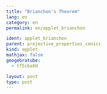 ```yaml
---
title: "Brianchon's Theorem"
lang: en
category: en
permalink: en/applet_brianchon

ident: applet_brianchon
parent: projective_properties_conics
kind: applet
mathjax: false
geogebratube:
  - tf5cbaXH

layout: post
type: post
---
```


<div style="height:600px; width:800px; margin: auto;" id="applet_containertf5cbaXH"></div>